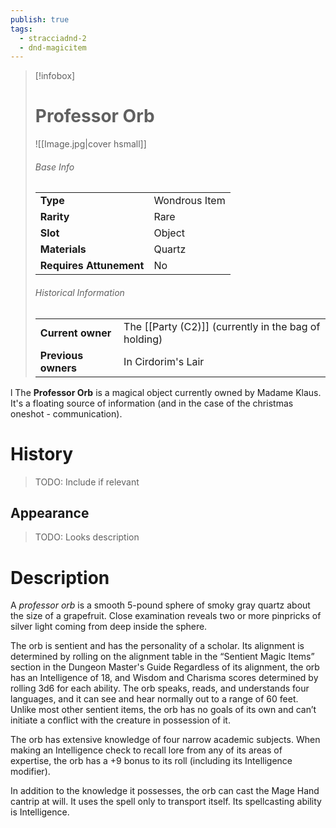 ```yaml
---
publish: true
tags:
  - stracciadnd-2
  - dnd-magicitem
---
```

> [!infobox]  
> # Professor Orb
> ![[Image.jpg|cover hsmall]]
> ###### Base Info
> | | |
> |---|---|
> | **Type** | Wondrous Item |
> | **Rarity** | Rare |
> | **Slot** | Object |
> | **Materials** | Quartz |
> | **Requires Attunement** | No |
> ###### Historical Information
> | | |
> |---|---|
> | **Current owner** | The [[Party (C2)]] (currently in the bag of holding) |
> | **Previous owners** | In Cirdorim's Lair |
l
The **Professor Orb** is a magical object currently owned by Madame Klaus. It's a floating source of information (and in the case of the christmas oneshot - communication).
# History
> TODO: Include if relevant
## Appearance
> TODO: Looks description
# Description
A _professor orb_ is a smooth 5-pound sphere of smoky gray quartz about the size of a grapefruit. Close examination reveals two or more pinpricks of silver light coming from deep inside the sphere.

The orb is sentient and has the personality of a scholar. Its alignment is determined by rolling on the alignment table in the “Sentient Magic Items” section in the Dungeon Master's Guide Regardless of its alignment, the orb has an Intelligence of 18, and Wisdom and Charisma scores determined by rolling 3d6 for each ability. The orb speaks, reads, and understands four languages, and it can see and hear normally out to a range of 60 feet. Unlike most other sentient items, the orb has no goals of its own and can’t initiate a conflict with the creature in possession of it.

The orb has extensive knowledge of four narrow academic subjects. When making an Intelligence check to recall lore from any of its areas of expertise, the orb has a +9 bonus to its roll (including its Intelligence modifier).

In addition to the knowledge it possesses, the orb can cast the Mage Hand cantrip at will. It uses the spell only to transport itself. Its spellcasting ability is Intelligence.